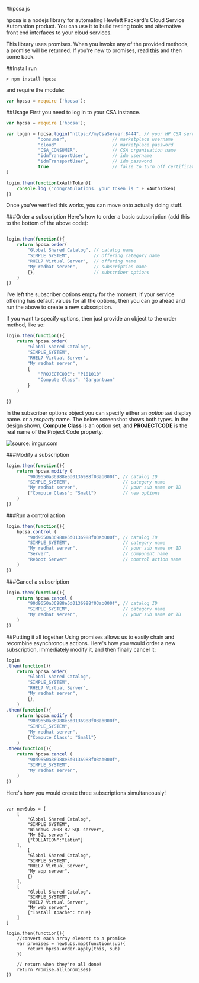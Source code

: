 #hpcsa.js

hpcsa is a nodejs library for automating Hewlett Packard's Cloud Service Automation product. You can use it to build testing tools and alternative front end interfaces to your cloud services.

This library uses promises. When you invoke any of the provided methods, a promise will be returned. If you're new to promises, read [this](http://www.html5rocks.com/en/tutorials/es6/promises/) and then come back.


##Install
run
```
> npm install hpcsa
```
and require the module:
```js
var hpcsa = require ('hpcsa');
```

##Usage
First you need to log in to your CSA instance.


```js
var hpcsa = require ('hpcsa');

var login = hpcsa.login("https://myCsaServer:8444", // your HP CSA server 
			"consumer",                 // marketplace username
			"cloud"                     // marketplace password
			"CSA_CONSUMER",             // CSA organisation name
			"idmTransportUser",         // idm username
			"idmTransportUser",         // idm password
			true                        // false to turn off certificate checking
)

login.then(function(xAuthToken){
	console.log ("congratulations. your token is " + xAuthToken)
})
```

Once you've verified this works, you can move onto actually doing stuff. 

###Order a subscription
Here's how to order a basic subscription (add this to the bottom of the above code):

```js

login.then(function(){
	return hpcsa.order(
		"Global Shared Catalog", // catalog name
		"SIMPLE_SYSTEM",         // offering category name
		"RHEL7 Virtual Server",  // offering name
		"My redhat server",      // subscription name
		{},                      // subscriber options
	) 
})
```

I've left the subscriber options empty for the moment; if your service offering has default values for all the options, then you can go ahead and run the above to create a new subscription. 

If you want to specify options, then just provide an object to the order method, like so:

```js
login.then(function(){
	return hpcsa.order(
		"Global Shared Catalog", 
		"SIMPLE_SYSTEM",
		"RHEL7 Virtual Server", 
		"My redhat server", 
		{
			"PROJECTCODE": "P101010"
			"Compute Class": "Gargantuan"
		}
	)  

})
```
In the subscriber options object you can specify either an _option set_ display name.  or a _property_ name. The below screenshot shows both types. In the design shown, __Compute Class__ is an option set, and __PROJECTCODE__ is the real name of the Project Code property.

<img src="http://i.imgur.com/Re7dUS0.png" title="source: imgur.com" />


###Modify a subscription

```js
login.then(function(){
	return hpcsa.modify	(
		"90d9650a36988e5d0136988f03ab000f", // catalog ID
		"SIMPLE_SYSTEM",                    // category name
		"My redhat server",                 // your sub name or ID
		{"Compute Class": "Small"}          // new options
    ) 
})
```

###Run a control action

```js
login.then(function(){
	hpcsa.control (	
		"90d9650a36988e5d0136988f03ab000f", // catalog ID
		"SIMPLE_SYSTEM",                    // category name
		"My redhat server",                 // your sub name or ID
		"Server",                           // component name
		"Reboot Server"                     // control action name
	)
})
```

###Cancel a subscription

```js
login.then(function(){
	return hpcsa.cancel (	
		"90d9650a36988e5d0136988f03ab000f", // catalog ID
		"SIMPLE_SYSTEM",                    // category name
		"My redhat server",                 // your sub name or ID
	)
})
```


##Putting it all together
Using promises allows us to easily chain and recombine asynchronous actions. Here's how you would order a new subscription, immediately modify it, and then finally cancel it:

```js
login
.then(function(){
	return hpcsa.order(
		"Global Shared Catalog",
		"SIMPLE_SYSTEM", 
		"RHEL7 Virtual Server",
		"My redhat server",
		{},
	)
.then(function(){
	return hpcsa.modify	(
		"90d9650a36988e5d0136988f03ab000f",
		"SIMPLE_SYSTEM",
		"My redhat server",
		{"Compute Class": "Small"}
    ) 
.then(function(){
	return hpcsa.cancel (	
		"90d9650a36988e5d0136988f03ab000f",
		"SIMPLE_SYSTEM",
		"My redhat server",
	)
})
```

Here's how you would create three subscriptions simultaneously!

```

var newSubs = [
	[
		"Global Shared Catalog",
		"SIMPLE_SYSTEM", 
		"Windows 2008 R2 SQL server",
		"My SQL server",
		{"COLLATION":"Latin"}
	],
		[
		"Global Shared Catalog",
    	"SIMPLE_SYSTEM", 
    	"RHEL7 Virtual Server",
    	"My app server",
    	{}
    ],
    [
		"Global Shared Catalog",
    	"SIMPLE_SYSTEM", 
    	"RHEL7 Virtual Server",
    	"My web server",
    	{"Install Apache": true}
    ]
]

login.then(function(){
	//convert each array element to a promise
	var promises = newSubs.map(function(sub){
		return hpcsa.order.apply(this, sub)
	})

	// return when they're all done!
	return Promise.all(promises)
})
```



